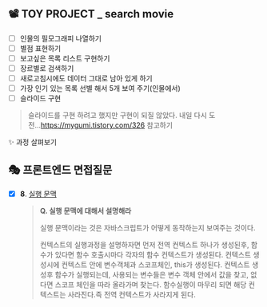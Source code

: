 ## 📽 TOY PROJECT _ search movie 
- [ ] 인물의 필모그래피 나열하기
 - [ ] 별점 표현하기
 - [ ] 보고싶은 목록 리스트 구현하기
 - [ ] 장르별로 검색하기
 - [ ] 새로고침시에도 데이터 그대로 남아 있게 하기 
 - [ ] 가장 인기 있는 목록 선별 해서 5개 보여 주기(인물에서)
 - [ ] 슬라이드 구현

>  슬라이드를 구현 하려고 했지만 구현이 되질 않았다. 내일 다시 도전...https://mygumi.tistory.com/326 참고하기
>  
✨ 과정 살펴보기

## 🎭 프론트엔드 면접질문
- [x] **8**. [실행 문맥](https://velog.io/@gay0ung/%EC%8B%A4%ED%96%89-%EC%BB%A8%ED%85%8D%EC%8A%A4%ED%8A%B8%EC%99%80-%EC%9E%90%EB%B0%94%EC%8A%A4%ED%81%AC%EB%A6%BD%ED%8A%B8%EC%9D%98-%EB%8F%99%EC%9E%91-%EC%9B%90%EB%A6%AC)
	> **Q. 실행 문맥에 대해서 설명해라**
	>
	> 실행 문맥이라는 것은 자바스크립트가 어떻게 동작하는지 보여주는 것이다. 
	>
	>	컨텍스트의 실행과정을 설명하자면 먼저 전역 컨텍스트 하나가 생성된후, 함수가 있다면 함수 호출시마다 각자의 함수 컨텍스트가 생성된다. 컨텍스트 생성시에 컨텍스트 안에 변수객체과 스코프체인, this가 생성된다. 컨텍스트 생성후 함수가 실행되는데, 사용되는 변수들은 변수 객체 안에서 값을 찾고, 없다면 스코프 체인을 따라 올라가며 찾는다. 함수실행이 마무리 되면 해당 컨텍스트는 사라진다.즉 전역 컨텍스트가 사라지게 된다.
